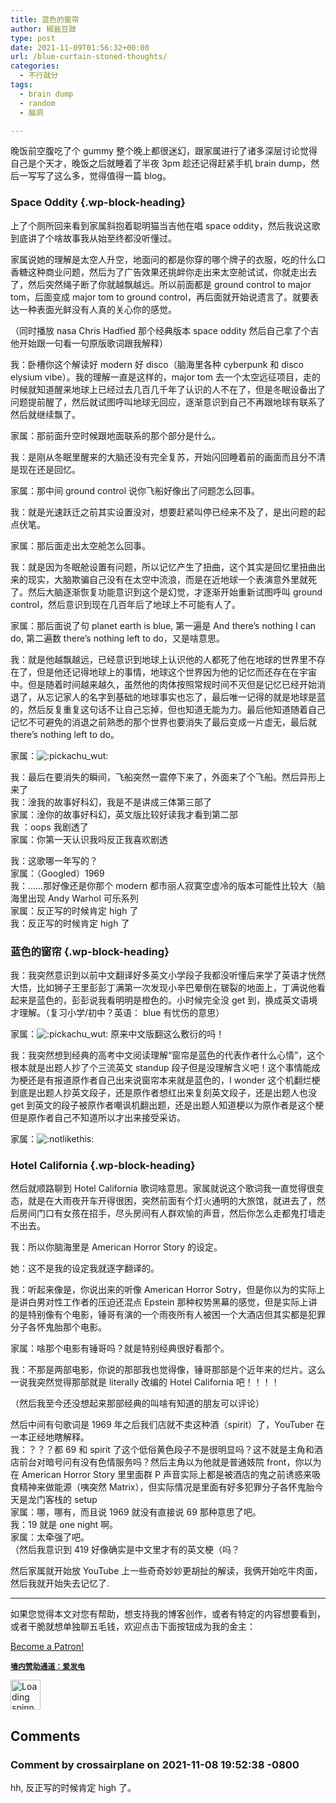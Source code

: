```yaml
---
title: 蓝色的窗帘
author: 椒盐豆豉
type: post
date: 2021-11-09T01:56:32+00:00
url: /blue-curtain-stoned-thoughts/
categories:
  - 不行就分
tags:
  - brain dump
  - random
  - 脑洞

---
```

晚饭前空腹吃了个 gummy 整个晚上都很迷幻，跟家属进行了诸多深层讨论觉得自己是个天才，晚饭之后就睡着了半夜 3pm 趁还记得赶紧手机 brain dump，然后一写写了这么多，觉得值得一篇 blog。<figure class="wp-block-embed is-type-video is-provider-youtube wp-block-embed-youtube wp-embed-aspect-16-9 wp-has-aspect-ratio">

<div class="wp-block-embed__wrapper">
</div></figure> 

<!--more-->

### Space Oddity {.wp-block-heading}

上了个厕所回来看到家属斜抱着聪明猫当吉他在唱 space oddity，然后我说这歌到底讲了个啥故事我从始至终都没听懂过。

家属说她的理解是太空人升空，地面问的都是你穿的哪个牌子的衣服，吃的什么口香糖这种商业问题，然后为了广告效果还挑衅你走出来太空舱试试，你就走出去了，然后突然绳子断了你就越飘越远。所以前面都是 ground control to major tom，后面变成 major tom to ground control，再后面就开始说遗言了。就要表达一种表面光鲜没有人真的关心你的感觉。

（同时播放 nasa Chris Hadfied 那个经典版本 space oddity 然后自己拿了个吉他开始跟一句看一句原版歌词跟我解释）

我：卧槽你这个解读好 modern 好 disco（脑海里各种 cyberpunk 和 disco elysium vibe）。我的理解一直是这样的，major tom 去一个太空远征项目，走的时候就知道醒来地球上已经过去几百几千年了认识的人不在了，但是冬眠设备出了问题提前醒了，然后就试图呼叫地球无回应，逐渐意识到自己不再跟地球有联系了然后就继续飘了。

家属：那前面升空时候跟地面联系的那个部分是什么。

我：是刚从冬眠里醒来的大脑还没有完全复苏，开始闪回睡着前的画面而且分不清是现在还是回忆。

家属：那中间 ground control 说你飞船好像出了问题怎么回事。

我：就是光速跃迁之前其实设置没对，想要赶紧叫停已经来不及了，是出问题的起点伏笔。

家属：那后面走出太空舱怎么回事。

我：就是因为冬眠舱设置有问题，所以记忆产生了扭曲，这个其实是回忆里扭曲出来的现实，大脑欺骗自己没有在太空中流浪，而是在近地球一个表演意外里就死了。然后大脑逐渐恢复功能意识到这个是幻觉，才逐渐开始重新试图呼叫 ground control，然后意识到现在几百年后了地球上不可能有人了。

家属：那后面说了句 planet earth is blue, 第一遍是 And there&#8217;s nothing I can do, 第二遍数 there&#8217;s nothing left to do，又是啥意思。

我：就是他越飘越远，已经意识到地球上认识他的人都死了他在地球的世界里不存在了，但是他还记得地球上的事情，地球这个世界因为他的记忆而还存在在宇宙中。但是随着时间越来越久，虽然他的肉体按照常规时间不灭但是记忆已经开始消退了，从忘记家人的名字到基础的地球事实也忘了，最后唯一记得的就是地球是蓝的，然后反复重复这句话不让自己忘掉，但也知道无能为力。最后他知道随着自己记忆不可避免的消退之前熟悉的那个世界也要消失了最后变成一片虚无，最后就 there&#8217;s nothing left to do。

家属：<img decoding="async" alt=":pickachu_wut:" src="https://media.douchi.space/douchi-c/custom_emojis/images/000/040/936/original/58618ae7ad9610ae.png" /> 

我：最后在要消失的瞬间，飞船突然一震停下来了，外面来了个飞船。然后异形上来了  
我：淦我的故事好科幻，我是不是讲成三体第三部了  
家属：淦你的故事好科幻，英文版比较好读我才看到第二部  
我 ：oops 我剧透了  
家属：你第一天认识我吗反正我喜欢剧透

我：这歌哪一年写的？  
家属：（Googled）1969  
我：……那好像还是你那个 modern 都市丽人寂寞空虚冷的版本可能性比较大（脑海里出现 Andy Warhol 可乐系列  
家属：反正写的时候肯定 high 了  
我：反正写的时候肯定 high 了

### 蓝色的窗帘 {.wp-block-heading}

我：我突然意识到以前中文翻译好多英文小学段子我都没听懂后来学了英语才恍然大悟，比如狮子王里彭彭丁满第一次发现小辛巴晕倒在皲裂的地面上，丁满说他看起来是蓝色的，彭彭说我看明明是橙色的。小时候完全没 get 到，换成英文语境才理解。（复习小学/初中？英语： blue 有忧伤的意思）

家属：<img decoding="async" alt=":pickachu_wut:" src="https://media.douchi.space/douchi-c/custom_emojis/images/000/040/936/original/58618ae7ad9610ae.png" /> 原来中文版翻这么敷衍的吗！

我：我突然想到经典的高考中文阅读理解“窗帘是蓝色的代表作者什么心情”，这个根本就是出题人抄了个三流英文 standup 段子但是没理解含义吧！这个事情能成为梗还是有报道原作者自己出来说窗帘本来就是蓝色的，I wonder 这个机翻烂梗到底是出题人抄英文段子，还是原作者想红出来复刻英文段子，还是出题人也没 get 到英文的段子被原作者嘲讽机翻出题，还是出题人知道梗以为原作者是这个梗但是原作者自己不知道所以才出来接受采访。

家属：<img decoding="async" alt=":notlikethis:" src="https://media.douchi.space/douchi-c/custom_emojis/images/000/009/619/original/dc0318d0d82ae806.png" /> 

### Hotel California {.wp-block-heading}

然后就顺路聊到 Hotel California 歌词啥意思。家属就说这个歌词我一直觉得很变态，就是在大雨夜开车开得很困，突然前面有个灯火通明的大旅馆，就进去了，然后房间门口有女孩在招手，尽头房间有人群欢愉的声音，然后你怎么走都鬼打墙走不出去。

我：所以你脑海里是 American Horror Story 的设定。

她：这不是我的设定我就逐字翻译的。

我：听起来像是，你说出来的听像 American Horror Sotry，但是你以为的实际上是讲白男对性工作者的压迫还混点 Epstein 那种权势黑幕的感觉，但是实际上讲的是特别像有个电影，锤哥有演的一个雨夜所有人被困一个大酒店但其实都是犯罪分子各怀鬼胎那个电影。

家属：啥那个电影有锤哥吗？就是特别经典很好看那个。

我：不那是两部电影，你说的那部我也觉得像，锤哥那部是个近年来的烂片。这么一说我突然觉得那部就是 literally 改编的 Hotel California 吧！！！！

（然后我至今还没想起来那部经典的叫啥有知道的朋友可以评论）

然后中间有句歌词是 1969 年之后我们店就不卖这种酒（spirit）了，YouTuber 在一本正经地瞎解释。  
我：？？？都 69 和 spirit 了这个低俗黄色段子不是很明显吗？这不就是主角和酒店前台对暗号问有没有色情服务吗？然后主角以为他就是普通妓院 front，你以为在 American Horror Story 里里面群 P 声音实际上都是被酒店的鬼之前诱惑来吸食精神来做能源（咦突然 Matrix），但实际情况是里面有好多犯罪分子各怀鬼胎今天是龙门客栈的 setup  
家属：哪，哪有，而且说 1969 就没有直接说 69 那种意思了吧。  
我：19 就是 one night 啊。  
家属：太牵强了吧。  
（然后我意识到 419 好像确实是中文里才有的英文梗（吗？

然后家属就开始放 YouTube 上一些奇奇妙妙更胡扯的解读，我俩开始吃牛肉面，然后我就开始失去记忆了.

<hr class="wp-block-separator has-text-color has-background has-quaternary-background-color has-quaternary-color is-style-wide" />

如果您觉得本文对您有帮助，想支持我的博客创作，或者有特定的内容想要看到，或者干脆就想单独聊五毛钱，欢迎点击下面按钮成为我的金主：

<a href="https://www.patreon.com/bePatron?u=46962965" data-patreon-widget-type="become-patron-button">Become a Patron!</a>  
  


**<a rel="noreferrer noopener" href="https://afdian.net/@mtfront" target="_blank"><code>墙内赞助通道：爱发电</code></a>**

<div class="da-reactions-outer TpostID1751">
  <div class="da-reactions-data da-reactions-container-async left" data-type="post" data-id="1751" data-nonce="bf90f7b32f" id="da-reactions-slot-post-1751"> 
  
  <div class="da-reactions-static">
    <img src="http://blog.douchi.space/wp-content/plugins/da-reactions/assets/dist/loading.svg" alt="Loading spinner" width="48" height="48" style="width:48px; height:48px" />
  </div>
</div></div>

## Comments

### Comment by crossairplane on 2021-11-08 19:52:38 -0800
hh, 反正写的时候肯定 high 了。